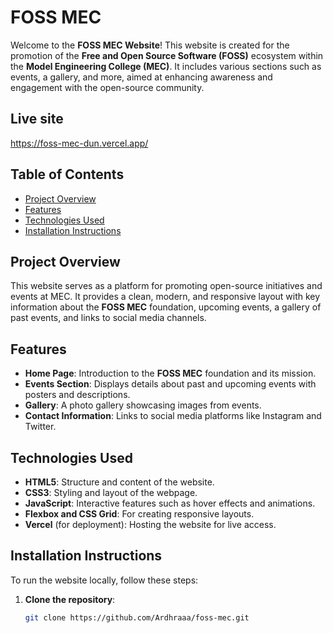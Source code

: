 # FOSS MEC 

Welcome to the **FOSS MEC Website**! This website is created for the promotion of the **Free and Open Source Software (FOSS)** ecosystem within the **Model Engineering College (MEC)**. It includes various sections such as events, a gallery, and more, aimed at enhancing awareness and engagement with the open-source community.

## Live site 
https://foss-mec-dun.vercel.app/

## Table of Contents
- [Project Overview](#project-overview)
- [Features](#features)
- [Technologies Used](#technologies-used)
- [Installation Instructions](#installation-instructions)

## Project Overview
This website serves as a platform for promoting open-source initiatives and events at MEC. It provides a clean, modern, and responsive layout with key information about the **FOSS MEC** foundation, upcoming events, a gallery of past events, and links to social media channels.

## Features
- **Home Page**: Introduction to the **FOSS MEC** foundation and its mission.
- **Events Section**: Displays details about past and upcoming events with posters and descriptions.
- **Gallery**: A photo gallery showcasing images from events.
- **Contact Information**: Links to social media platforms like Instagram and Twitter.

## Technologies Used
- **HTML5**: Structure and content of the website.
- **CSS3**: Styling and layout of the webpage.
- **JavaScript**: Interactive features such as hover effects and animations.
- **Flexbox and CSS Grid**: For creating responsive layouts.
- **Vercel** (for deployment): Hosting the website for live access.

## Installation Instructions
To run the website locally, follow these steps:

1. **Clone the repository**:
   ```bash
   git clone https://github.com/Ardhraaa/foss-mec.git
